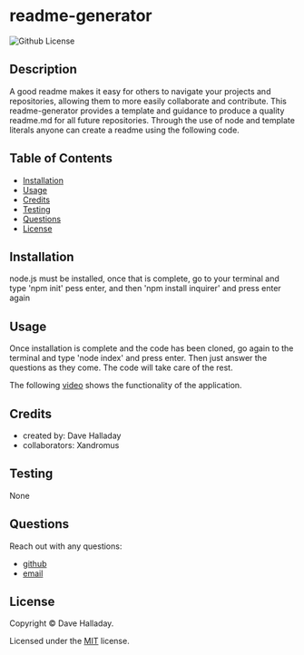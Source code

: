 # readme-generator
  
  
  ![Github License](https://img.shields.io/badge/license-MIT-green.svg)
  

  ## Description

  A good readme makes it easy for others to navigate your projects and repositories, allowing them to more easily collaborate and contribute. This readme-generator provides a template and guidance to produce a quality readme.md for all future repositories. Through the use of node and template literals anyone can create a readme using the following code.

  ## Table of Contents

  * [Installation](#installation)
  * [Usage](#usage)
  * [Credits](#credits)
  * [Testing](#testing)
  * [Questions](#questions)
  * [License](#license)

  ## Installation

  node.js must be installed, once that is complete, go to your terminal and type 'npm init' pess enter, and then 'npm install inquirer' and press enter again

  ## Usage

  Once installation is complete and the code has been cloned, go again to the terminal and type 'node index' and press enter. Then just answer the questions as they come. The code will take care of the rest. 

  The following [video](https://youtu.be/rPEDtou86x0) shows the functionality of the application.

  ## Credits

  * created by: Dave Halladay
  * collaborators: Xandromus

  ## Testing

  None

  ## Questions

  Reach out with any questions:

  * [github](https://github.com/dhalladay)
  * [email](mailto:dave@example.com) 

  ## License

  Copyright &copy; Dave Halladay.

  
  Licensed under the [MIT](
  https://opensource.org/licenses/MIT
  ) license.
  
